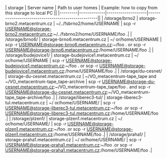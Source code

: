 | storage | Server name | Path to user homes | Example: how to copy from this storage to local PC ||
|---------|-------------|--------------------|----------------------------------------------------||
| /storage/brno2 | storage-brno2.metacentrum.cz | ~/../fsbrno2/home/USERNAME |  scp -r USERNAME@storage-brno2.metacentrum.cz:~/../fsbrno2/home/USERNAME/foo .|
| /storage/brno6/ | storage-brno6.metacentrum.cz | ~/  or/home/USERNAME |  scp -r USERNAME@storage-brno6.metacentrum.cz:~/foo . or scp -r USERNAME@storage-brno6.metacentrum.cz:/home/USERNAME/foo .|
| /storage/budejovice1/ | storage-budejovice1.metacentrum.cz | ~/  or/home/USERNAME |  scp -r USERNAME@storage-budejovice1.metacentrum.cz:~/foo . or scp -r USERNAME@storage-budejovice1.metacentrum.cz:/home/USERNAME/foo .|
| /storage/du-cesnet/ | storage-du-cesnet.metacentrum.cz | ~/VO_metacentrum-tape_tape and ~/VO_metacentrum-tape_tape-archive |  scp -r USERNAME@storage-du-cesnet.metacentrum.cz:~/VO_metacentrum-tape_tape/foo .  and   scp -r USERNAME@storage-du-cesnet.metacentrum.cz:~/VO_metacentrum-tape_tape-archive/foo .|
| /storage/liberec3-tul/ | storage-liberec3-tul.metacentrum.cz | ~/ or/home/USERNAME/ |  scp -r USERNAME@storage-liberec3-tul.metacentrum.cz:~/foo .or scp -r USERNAME@storage-liberec3-tul.metacentrum.cz:/home/USERNAME/foo .|
| /storage/plzen1/ | storage-plzen1.metacentrum.cz | ~/ or/home/USERNAME/ |  scp -r USERNAME@storage-plzen1.metacentrum.cz:~/foo .or scp -r USERNAME@storage-plzen1.metacentrum.cz:/home/USERNAME/foo .|
| /storage/praha1/ | storage-praha1.metacentrum.cz | ~/ or/home/USERNAME/ |  scp -r USERNAME@storage-praha1.metacentrum.cz:~/foo .or scp -r USERNAME@storage-praha1.metacentrum.cz:/home/USERNAME/foo .|
